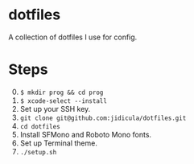 # dotfiles

A collection of dotfiles I use for config.

# Steps

0. `$ mkdir prog && cd prog`
1. `$ xcode-select --install`
2. Set up your SSH key.
3. `git clone git@github.com:jidicula/dotfiles.git`
4. `cd dotfiles`
6. Install SFMono and Roboto Mono fonts.
5. Set up Terminal theme.
7. `./setup.sh`

